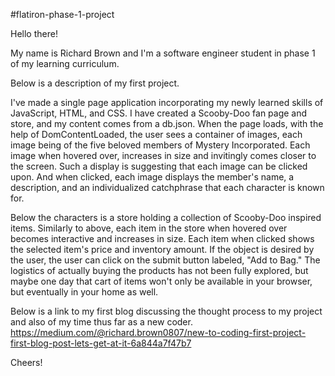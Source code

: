 #flatiron-phase-1-project

Hello there! 

My name is Richard Brown and I'm a software engineer student in phase 1 of my learning curriculum. 

Below is a description of my first project. 

I've made a single page application incorporating my newly learned skills of JavaScript, HTML, and CSS. I have created a Scooby-Doo fan page and store, and my content comes from a db.json. When the page loads, with the help of DomContentLoaded, the user sees a container of images, each image being of the five beloved members of Mystery Incorporated. Each image when hovered over, increases in size and invitingly comes closer to the screen. Such a display is suggesting that each image can be clicked upon. And when clicked, each image displays the member's name, a description, and an individualized catchphrase that each character is known for. 

Below the characters is a store holding a collection of Scooby-Doo inspired items. Similarly to above, each item in the store when hovered over becomes interactive and increases in size. Each item when clicked shows the selected item's price and inventory amount. If the object is desired by the user, the user can click on the submit button labeled, "Add to Bag." The logistics of actually buying the products has not been fully explored, but maybe one day that cart of items won't only be available in your browser, but eventually in your home as well. 

Below is a link to my first blog discussing the thought process to my project and also of my time thus far as a new coder. 
https://medium.com/@richard.brown0807/new-to-coding-first-project-first-blog-post-lets-get-at-it-6a844a7f47b7

Cheers!
